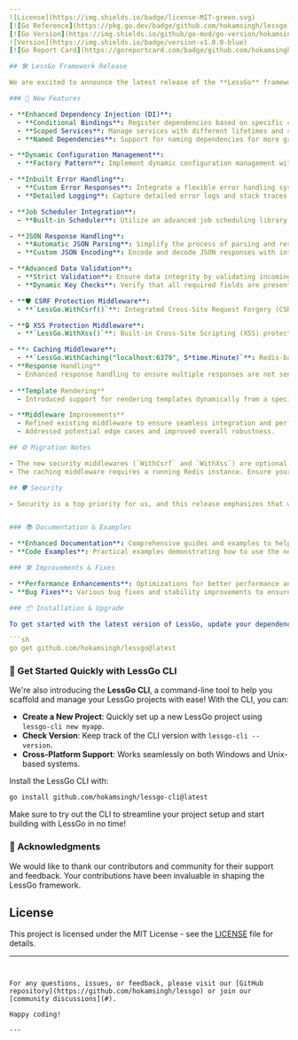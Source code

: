 ```yaml
---
![License](https://img.shields.io/badge/license-MIT-green.svg)
[![Go Reference](https://pkg.go.dev/badge/github.com/hokamsingh/lessgo)](https://pkg.go.dev/github.com/hokamsingh/lessgo)
[![Go Version](https://img.shields.io/github/go-mod/go-version/hokamsingh/lessgo-cli)](https://golang.org/dl/)
![Version](https://img.shields.io/badge/version-v1.0.0-blue)
[![Go Report Card](https://goreportcard.com/badge/github.com/hokamsingh/lessgo)](https://goreportcard.com/report/github.com/hokamsingh/lessgo)

## 🛠️ LessGo Framework Release

We are excited to announce the latest release of the **LessGo** framework! This release introduces several powerful features and enhancements to make your Go development experience even more robust and efficient.

### 🚀 New Features

- **Enhanced Dependency Injection (DI)**:
  - **Conditional Bindings**: Register dependencies based on specific conditions.
  - **Scoped Services**: Manage services with different lifetimes and scopes.
  - **Named Dependencies**: Support for naming dependencies for more granular control.

- **Dynamic Configuration Management**:
  - **Factory Pattern**: Implement dynamic configuration management with factories to handle various application environments and requirements.

- **Inbuilt Error Handling**:
  - **Custom Error Responses**: Integrate a flexible error handling system that returns appropriate HTTP responses based on the error type.
  - **Detailed Logging**: Capture detailed error logs and stack traces for better debugging.

- **Job Scheduler Integration**:
  - **Built-in Scheduler**: Utilize an advanced job scheduling library for managing periodic tasks and background jobs seamlessly.

- **JSON Response Handling**:
  - **Automatic JSON Parsing**: Simplify the process of parsing and responding with JSON data.
  - **Custom JSON Encoding**: Encode and decode JSON responses with integrated error handling.

- **Advanced Data Validation**:
  - **Strict Validation**: Ensure data integrity by validating incoming requests against predefined models.
  - **Dynamic Key Checks**: Verify that all required fields are present in the request payload.

- **🛡️ CSRF Protection Middleware**:
  - **`LessGo.WithCsrf()`**: Integrated Cross-Site Request Forgery (CSRF) protection to safeguard your applications against unauthorized actions.

- **🔒 XSS Protection Middleware**:
  - **`LessGo.WithXss()`**: Built-in Cross-Site Scripting (XSS) protection to prevent malicious script injections.

- **⚡ Caching Middleware**:
  - **`LessGo.WithCaching("localhost:6379", 5*time.Minute)`**: Redis-based caching middleware for improved performance with configurable cache expiration
- **Response Handling**
  - Enhanced response handling to ensure multiple responses are not sent from the same context, preventing unexpected behaviors and potential crashes.
  
- **Template Rendering**
  - Introduced support for rendering templates dynamically from a specified directory, reducing the need to manually list each template file.

- **Middleware Improvements**
  - Refined existing middleware to ensure seamless integration and performance.
  - Addressed potential edge cases and improved overall robustness.

## ⚙️ Migration Notes

- The new security middlewares (`WithCsrf` and `WithXss`) are optional but highly recommended for applications that handle sensitive data.
- The caching middleware requires a running Redis instance. Ensure your Redis server is properly configured and accessible from your application.

## 🛡️ Security

- Security is a top priority for us, and this release emphasizes that with the introduction of CSRF and XSS protection middlewares. We strongly recommend enabling these features to safeguard your applications against common web vulnerabilities.


### 📚 Documentation & Examples

- **Enhanced Documentation**: Comprehensive guides and examples to help you get started with the new features and integrations.
- **Code Examples**: Practical examples demonstrating how to use the new features in real-world applications.

### 🛠️ Improvements & Fixes

- **Performance Enhancements**: Optimizations for better performance and reduced resource usage.
- **Bug Fixes**: Various bug fixes and stability improvements to ensure a smoother development experience.

### 📦 Installation & Upgrade

To get started with the latest version of LessGo, update your dependencies using:

```sh
go get github.com/hokamsingh/lessgo@latest
```

### 🌟 Get Started Quickly with LessGo CLI

We're also introducing the **LessGo CLI**, a command-line tool to help you scaffold and manage your LessGo projects with ease! With the CLI, you can:

- **Create a New Project**: Quickly set up a new LessGo project using `lessgo-cli new myapp`.
- **Check Version**: Keep track of the CLI version with `lessgo-cli --version`.
- **Cross-Platform Support**: Works seamlessly on both Windows and Unix-based systems.

Install the LessGo CLI with:

```sh
go install github.com/hokamsingh/lessgo-cli@latest
```

Make sure to try out the CLI to streamline your project setup and start building with LessGo in no time!

### 🙌 Acknowledgments

We would like to thank our contributors and community for their support and feedback. Your contributions have been invaluable in shaping the LessGo framework.

## License

This project is licensed under the MIT License - see the [LICENSE](./LICENSE) file for details.

---
```


For any questions, issues, or feedback, please visit our [GitHub repository](https://github.com/hokamsingh/lessgo) or join our [community discussions](#).

Happy coding!

---
